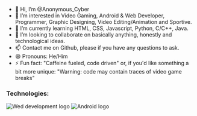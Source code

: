 - 👋 Hi, I’m @Anonymous_Cyber
- 👀 I’m interested in Video Gaming, Android & Web Developer, Programmer, Graphic Designing, Video Editing/Animation and Sportive.
- 🌱 I’m currently learning HTML, CSS, Javascript, Python, C/C++, Java.
- 💞️ I’m looking to collaborate on basically anything, honestly and technological ideas.
- 📫 Contact me on Github, please if you have any questions to ask.
- 😄 Pronouns: He/Him
- ⚡ Fun fact: "Caffeine fueled, code driven" or, if you'd like something a bit more unique: "Warning: code may contain traces of video game breaks"
  
### Technologies:

![Wed development logo](https://github.com/user-attachments/assets/0883d51e-4835-408f-847b-599f82b1b87d) 
![Android logo](https://github.com/user-attachments/assets/cec95d4b-0302-444b-8c36-99d6aebb7a75) 




<!---
Anonymous_Cyber is a ✨ special ✨ repository because its `README.md` (this file) appears on your GitHub profile.
You can click the Preview link to take a look at your changes.
--->
